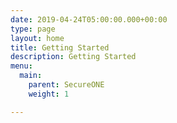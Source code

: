 ```yaml
---
date: 2019-04-24T05:00:00.000+00:00
type: page
layout: home
title: Getting Started
description: Getting Started
menu:
  main:
    parent: SecureONE
    weight: 1

---
```

